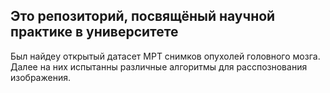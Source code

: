 ## Это репозиторий, посвящёный научной практике в университете

Был найдеy открытый датасет МРТ снимков опухолей головного мозга. Далее на них испытанны различные алгоритмы для расспознования изображения.